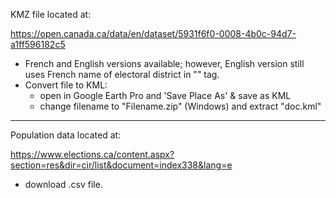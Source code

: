 KMZ file located at:

<a>https://open.canada.ca/data/en/dataset/5931f6f0-0008-4b0c-94d7-a1ff596182c5</a>

- French and English versions available; however, English version still uses French name of electoral district in "<name>" tag.
- Convert file to KML:
   - open in Google Earth Pro and 'Save Place As' & save as KML
   - change filename to "Filename.zip" (Windows) and extract "doc.kml"

------------
Population data located at:
  
<a>https://www.elections.ca/content.aspx?section=res&dir=cir/list&document=index338&lang=e</a>

- download .csv file.
